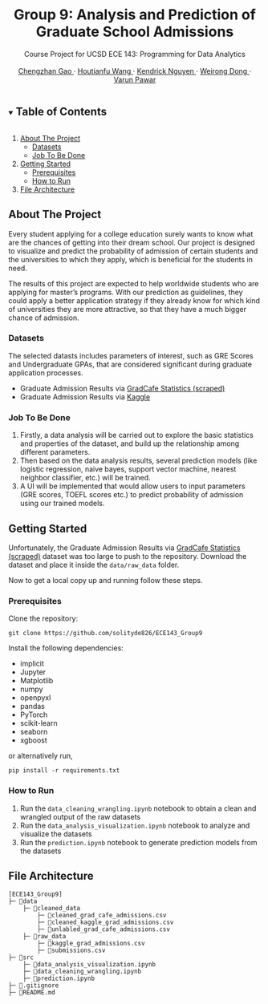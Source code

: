 <!------------------------------------------ TITLE BLOCK --------------------------------------------------------------->
<h1 align="center"> Group 9: Analysis and Prediction of Graduate School Admissions </h1>

<p align="center">
    Course Project for UCSD ECE 143: Programming for Data Analytics
    <br /> <br />
    <a href="gchengzhan@ucsd.edu"> Chengzhan Gao </a>
    ·
    <a href="how016@ucsd.edu"> Houtianfu Wang </a>
    ·
    <a href="ken010@ucsd.edu"> Kendrick Nguyen </a>
    ·
    <a href="w8dong@ucsd.edu"> Weirong Dong </a>
    ·
    <a href="vpawar@ucsd.edu"> Varun Pawar </a>
</p>


<!------------------------------------------ TABLE OF CONTENTS ---------------------------------------------------------->
<details open="open">
  <summary><h2 style="display: inline-block"> Table of Contents </h2></summary>
  <ol>
    <li>
      <a href="#about-the-project"> About The Project </a>
      <ul>
        <li><a href="#datasets"> Datasets </a></li>
        <li><a href="#job-to-be-done"> Job To Be Done </a></li>
      </ul>
    </li>
    <li>
      <a href="#getting-started"> Getting Started </a>
      <ul>
        <li><a href="#prerequisites"> Prerequisites </a></li>
        <li><a href="#how-to-run"> How to Run </a></li>
      </ul>
    </li>
    <li><a href="#file-architecture"> File Architecture </a></li>
  </ol>
</details>


<!------------------------------------------ About The Project ---------------------------------------------------------->
## About The Project

Every student applying for a college education surely wants to know what are the chances of getting into their dream school. 
Our project is designed to visualize and predict the probability of admission of certain students and the universities to 
which they apply, which is beneficial for the students in need.

The results of this project are expected to help worldwide students who are applying for master’s programs. With our prediction 
as guidelines, they could apply a better application strategy if they already know for which kind of universities they are more 
attractive, so that they have a much bigger chance of admission.

### Datasets

The selected datasts includes parameters of interest, such as GRE Scores and Undergraduate GPAs, that are considered significant 
during graduate application processes.

* Graduate Admission Results via [GradCafe Statistics (scraped)](https://github.com/AlpAribal/gradcafestats/blob/master/data/submissions.csv)
* Graduate Admission Results via [Kaggle](https://www.kaggle.com/datasets/mohansacharya/graduate-admissions?resource=download)

### Job To Be Done
1. Firstly, a data analysis will be carried out to explore the basic statistics and properties of the dataset, and build up the 
relationship among different parameters. 
2. Then based on the data analysis results, several prediction models (like logistic regression, naive bayes, support vector machine, 
nearest neighbor classifier, etc.) will be trained. 
3. A UI will be implemented that would allow users to input parameters (GRE scores, TOEFL scores etc.) to predict probability of 
admission using our trained models. 


<!------------------------------------------ Getting Started ---------------------------------------------------------->
## Getting Started
Unfortunately, the Graduate Admission Results via [GradCafe Statistics (scraped)](https://github.com/AlpAribal/gradcafestats/blob/master/data/submissions.csv)
dataset was too large to push to the repository. Download the dataset and place it inside the `data/raw_data` folder.

Now to get a local copy up and running follow these steps.

### Prerequisites
Clone the repository:
```
git clone https://github.com/solityde826/ECE143_Group9
```

Install the following dependencies:
* implicit
* Jupyter
* Matplotlib
* numpy
* openpyxl
* pandas
* PyTorch
* scikit-learn
* seaborn
* xgboost 

or alternatively run,
```
pip install -r requirements.txt
```

### How to Run
1. Run the `data_cleaning_wrangling.ipynb` notebook to obtain a clean and wrangled output
of the raw datasets
2. Run the `data_analysis_visualization.ipynb` notebook to analyze and visualize the datasets
3. Run the `prediction.ipynb` notebook to generate prediction models from the datasets


<!------------------------------------------ File Architecture  ---------------------------------------------------------->
## File Architecture
```
[ECE143_Group9]
├─ 📁data
    ├─ 📁cleaned_data
        ├─ 📄cleaned_grad_cafe_admissions.csv
        ├─ 📄cleaned_kaggle_grad_admissions.csv
        ├─ 📄unlabled_grad_cafe_admissions.csv
    ├─ 📁raw_data
        ├─ 📄kaggle_grad_admissions.csv
        ├─ 📄submissions.csv
├─ 📁src
    ├─ 📄data_analysis_visualization.ipynb
    ├─ 📄data_cleaning_wrangling.ipynb
    ├─ 📄prediction.ipynb
├─ 📄.gitignore
├─ 📄README.md
```